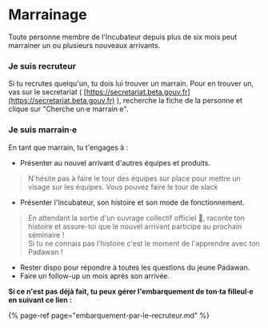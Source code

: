 # Marrainage

Toute personne membre de l'Incubateur depuis plus de six mois peut marrainer un ou plusieurs nouveaux arrivants.

### Je suis recruteur

Si tu recrutes quelqu'un, tu dois lui trouver un marrain. Pour en trouver un, vas sur le secretariat \( [https://secretariat.beta.gouv.fr](https://secretariat.beta.gouv.fr) \), recherche la fiche de la personne et clique sur "Cherche un·e marrain·e".

### Je suis marrain·e

En tant que marrain, tu t'engages à :

* Présenter au nouvel arrivant d'autres équipes et produits.

> N'hésite pas à faire le tour des équipes sur place pour mettre un visage sur les équipes. Vous pouvez faire le tour de slack

* Présenter l'Incubateur, son histoire et son mode de fonctionnement.

> En attendant la sortie d'un ouvrage collectif officiel 📖, raconte ton histoire et assure-toi que le nouvel arrivant participe au prochain séminaire !   
> Si tu ne connais pas l'histoire c'est le moment de l'apprendre avec ton Padawan !

* Rester dispo pour répondre à toutes les questions du jeune Padawan.
* Faire un follow-up un mois après son arrivée.

**Si ce n'est pas déjà fait, tu peux gérer l'embarquement de ton·ta filleul·e en suivant ce lien :**

{% page-ref page="embarquement-par-le-recruteur.md" %}



